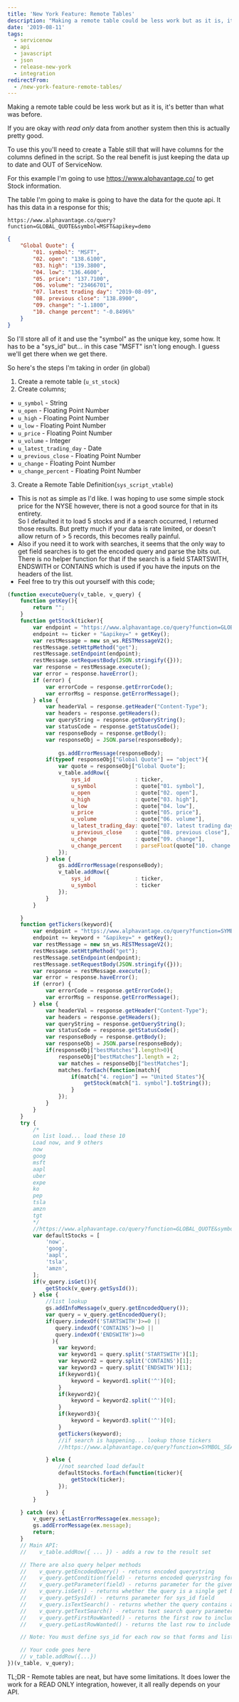 ```yaml
---
title: 'New York Feature: Remote Tables'
description: "Making a remote table could be less work but as it is, it's better than what was before.\r\n\r\nIf you are okay with\_read only\_data from another system then this..."
date: '2019-08-11'
tags:
  - servicenow
  - api
  - javascript
  - json
  - release-new-york
  - integration
redirectFrom:
  - /new-york-feature-remote-tables/
---
```


<!--StartFragment-->

Making a remote table could be less work but as it is, it's better than what was before.

If you are okay with *read only* data from another system then this is actually pretty good.

To use this you'll need to create a Table still that will have columns for the columns defined in the script. So the real benefit is just keeping the data up to date and OUT of ServiceNow.

For this example I'm going to use <https://www.alphavantage.co/> to get Stock information.

The table I'm going to make is going to have the data for the quote api. It has this data in a response for this;

`https://www.alphavantage.co/query?function=GLOBAL_QUOTE&symbol=MSFT&apikey=demo`

<!--EndFragment-->

<!--StartFragment-->

```json
{
    "Global Quote": {
        "01. symbol": "MSFT",
        "02. open": "138.6100",
        "03. high": "139.3800",
        "04. low": "136.4600",
        "05. price": "137.7100",
        "06. volume": "23466701",
        "07. latest trading day": "2019-08-09",
        "08. previous close": "138.8900",
        "09. change": "-1.1800",
        "10. change percent": "-0.8496%"
    }
}
```

<!--EndFragment-->

<!--StartFragment-->

So I'll store all of it and use the "symbol" as the unique key, some how. It has to be a "sys_id" but... in this case "MSFT" isn't long enough. I guess we'll get there when we get there.

So here's the steps I'm taking in order (in global)

1. Create a remote table (`u_st_stock`)
2. Create columns;

* `u_symbol` - String
* `u_open` - Floating Point Number
* `u_high` - Floating Point Number
* `u_low` - Floating Point Number
* `u_price` - Floating Point Number
* `u_volume` - Integer
* `u_latest_trading_day` - Date
* `u_previous_close` - Floating Point Number
* `u_change` - Floating Point Number
* `u_change_percent` - Floating Point Number

3. Create a Remote Table Definition(`sys_script_vtable`)

* This is not as simple as I'd like. I was hoping to use some simple stock price for the NYSE however, there is not a good source for that in its entirety.\
  So I defaulted it to load 5 stocks and if a search occurred, I returned those results. But pretty much if your data is rate limited, or doesn't allow return of > 5 records, this becomes really painful.
* Also if you need it to work with searches, it seems that the only way to get field searches is to get the encoded query and parse the bits out. There is no helper function for that if the search is a field STARTSWITH, ENDSWITH or CONTAINS which is used if you have the inputs on the headers of the list.
* Feel free to try this out yourself with this code;

<!--EndFragment-->

<!--StartFragment-->

```javascript
(function executeQuery(v_table, v_query) {
	function getKey(){
		return "";
	}
	function getStock(ticker){
		var endpoint = "https://www.alphavantage.co/query?function=GLOBAL_QUOTE&symbol=";
		endpoint += ticker + "&apikey=" + getKey();
		var restMessage = new sn_ws.RESTMessageV2();
		restMessage.setHttpMethod("get");
		restMessage.setEndpoint(endpoint);
		restMessage.setRequestBody(JSON.stringify({}));
		var response = restMessage.execute();
		var error = response.haveError();
		if (error) {
			var errorCode = response.getErrorCode();
			var errorMsg = response.getErrorMessage();
		} else {
			var headerVal = response.getHeader("Content-Type");
			var headers = response.getHeaders();
			var queryString = response.getQueryString();
			var statusCode = response.getStatusCode();
			var responseBody = response.getBody();
			var responseObj = JSON.parse(responseBody);
			
				gs.addErrorMessage(responseBody);
			if(typeof responseObj["Global Quote"] == "object"){
				var quote = responseObj["Global Quote"];
				v_table.addRow({
					sys_id              : ticker,
					u_symbol            : quote["01. symbol"],
					u_open              : quote["02. open"],
					u_high              : quote["03. high"],
					u_low               : quote["04. low"],
					u_price             : quote["05. price"],
					u_volume            : quote["06. volume"],
					u_latest_trading_day: quote["07. latest trading day"],
					u_previous_close    : quote["08. previous close"],
					u_change            : quote["09. change"],
					u_change_percent    : parseFloat(quote["10. change percent"])
				});
			} else {
				gs.addErrorMessage(responseBody);
				v_table.addRow({
					sys_id              : ticker,
					u_symbol            : ticker
				});
			}
		}

	}
	function getTickers(keyword){		
		var endpoint = "https://www.alphavantage.co/query?function=SYMBOL_SEARCH&keywords=";
		endpoint += keyword + "&apikey=" + getKey();
		var restMessage = new sn_ws.RESTMessageV2();
		restMessage.setHttpMethod("get");
		restMessage.setEndpoint(endpoint);
		restMessage.setRequestBody(JSON.stringify({}));
		var response = restMessage.execute();
		var error = response.haveError();
		if (error) {
			var errorCode = response.getErrorCode();
			var errorMsg = response.getErrorMessage();
		} else {
			var headerVal = response.getHeader("Content-Type");
			var headers = response.getHeaders();
			var queryString = response.getQueryString();
			var statusCode = response.getStatusCode();
			var responseBody = response.getBody();
			var responseObj = JSON.parse(responseBody);
			if(responseObj["bestMatches"].length>0){
				responseObj["bestMatches"].length = 2;
				var matches = responseObj["bestMatches"];
				matches.forEach(function(match){
					if(match["4. region"] == "United States"){
						getStock(match["1. symbol"].toString());
					}
				});
			}
		}
	}
	try {
		/*
		on list load... load these 10 
		Load now, and 9 others
		now
		goog
		msft
		aapl
		uber
		expe
		ko
		pep
		tsla
		amzn
		tgt
		*/
		//https://www.alphavantage.co/query?function=GLOBAL_QUOTE&symbol=MSFT&apikey=demo
		var defaultStocks = [
			'now',
			'goog',
			'aapl',
			'tsla',
			'amzn',
		];
		if(v_query.isGet()){
			getStock(v_query.getSysId());
		} else {
			//list lookup
			gs.addInfoMessage(v_query.getEncodedQuery());
			var query = v_query.getEncodedQuery();
			if(query.indexOf('STARTSWITH')>=0 || 
			   query.indexOf('CONTAINS')>=0 || 
			   query.indexOf('ENDSWITH')>=0
			  ){
				var keyword;
				var keyword1 = query.split('STARTSWITH')[1];
				var keyword2 = query.split('CONTAINS')[1];
				var keyword3 = query.split('ENDSWITH')[1];
				if(keyword1){
					keyword = keyword1.split('^')[0];
				}
				if(keyword2){
					keyword = keyword2.split('^')[0];
				}
				if(keyword3){
					keyword = keyword3.split('^')[0];
				}
				getTickers(keyword);
				//if search is happening... lookup those tickers
				//https://www.alphavantage.co/query?function=SYMBOL_SEARCH&keywords=target&apikey=

			} else {
				//not searched load default
				defaultStocks.forEach(function(ticker){
					getStock(ticker);
				});
			}
		}

	} catch (ex) {
		v_query.setLastErrorMessage(ex.message);
		gs.addErrorMessage(ex.message);
		return;
	}
	// Main API:
	//    v_table.addRow({ ... }) - adds a row to the result set

	// There are also query helper methods
	//    v_query.getEncodedQuery() - returns encoded querystring
	//    v_query.getCondition(field) - returns encoded querystring for the given field (includes field name, operator, and value)
	//    v_query.getParameter(field) - returns parameter for the given field (only includes value for equality conditions)
	//    v_query.isGet() - returns whether the query is a single get by sys_id
	//    v_query.getSysId() - returns parameter for sys_id field
	//    v_query.isTextSearch() - returns whether the query contains a text query parameter
	//    v_query.getTextSearch() - returns text search query parameter (internal field name 123TEXTQUERY321)
	//    v_query.getFirstRowWanted() - returns the first row to include
	//    v_query.getLastRowWanted() - returns the last row to include

	// Note: You must define sys_id for each row so that forms and lists for this table work properly

	// Your code goes here
	// v_table.addRow({...})
})(v_table, v_query);
```

<!--EndFragment-->

<!--StartFragment-->

TL;DR - Remote tables are neat, but have some limitations. It does lower the work for a READ ONLY integration, however, it all really depends on your API.

<!--EndFragment-->